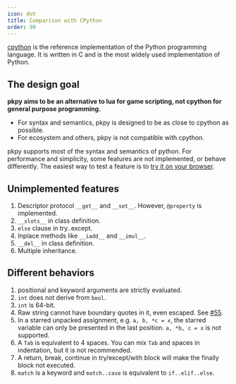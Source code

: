 ```yaml
---
icon: dot
title: Comparison with CPython
order: 99
---
```


[cpython](https://github.com/python/cpython) is the reference implementation of the Python programming language. It is written in C and is the most widely used implementation of Python.

## The design goal

**pkpy aims to be an alternative to lua for
game scripting, not cpython for general purpose programming.**

+ For syntax and semantics, pkpy is designed to be as close to cpython as possible.
+ For ecosystem and others, pkpy is not compatible with cpython.

pkpy supports most of the syntax and semantics of python.
For performance and simplicity, some features are not implemented, or behave differently.
The easiest way to test a feature is to [try it on your browser](https://pocketpy.dev/static/web/).

## Unimplemented features

1. Descriptor protocol `__get__` and `__set__`. However, `@property` is implemented.
2. `__slots__` in class definition.
3. `else` clause in try..except.
4. Inplace methods like `__iadd__` and `__imul__`.
5. `__del__` in class definition.
6. Multiple inheritance.

## Different behaviors

1. positional and keyword arguments are strictly evaluated.
2. `int` does not derive from `bool`.
3. `int` is 64-bit.
4. Raw string cannot have boundary quotes in it, even escaped. See [#55](https://github.com/pocketpy/pocketpy/issues/55).
5. In a starred unpacked assignment, e.g. `a, b, *c = x`, the starred variable can only be presented in the last position. `a, *b, c = x` is not supported.
6. A `Tab` is equivalent to 4 spaces. You can mix `Tab` and spaces in indentation, but it is not recommended.
7. A return, break, continue in try/except/with block will make the finally block not executed.
8. `match` is a keyword and `match..case` is equivalent to `if..elif..else`.
